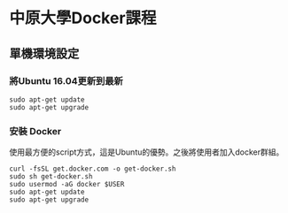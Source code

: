 # 中原大學Docker課程

## 單機環境設定

### 將Ubuntu 16.04更新到最新

```
sudo apt-get update
sudo apt-get upgrade
```
### 安裝 Docker

使用最方便的script方式，這是Ubuntu的優勢。之後將使用者加入docker群組。

```
curl -fsSL get.docker.com -o get-docker.sh
sudo sh get-docker.sh
sudo usermod -aG docker $USER
sudo apt-get update
sudo apt-get upgrade
```
